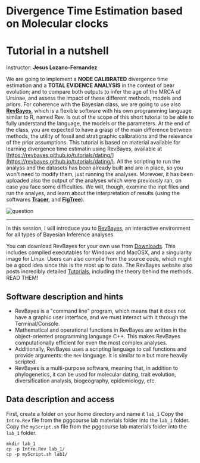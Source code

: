 # Divergence Time Estimation based on Molecular clocks
# Tutorial in a nutshell


Instructor: **Jesus Lozano-Fernandez**

We are going to implement a **NODE CALIBRATED** divergence time estimation and a **TOTAL EVIDENCE ANALYSIS** in the context of bear evolution; and to compare both outputs to infer the age of the MRCA of Ursinae, and assess the impact of these different methods, models and priors. For coherence with the Bayesian class, we are going to use also [**RevBayes**](https://revbayes.github.io), which is a flexible software with his own programming language similar to R, named Rev. Is out of the scope of this short tutorial to be able to fully understand the language, the models or the parameters. At the end of the class, you are expected to have a grasp of the main difference between methods, the utility of fossil and stratigraphic calibrations and the relevance of the prior assumptions. This tutorial is based on material available for learning divergence time estimatin using RevBayes, available at [https://revbayes.github.io/tutorials/dating/](https://revbayes.github.io/tutorials/dating/). All the scripting to run the analyss and the datasets has been already built and are in place, so you won't need to modify them, just running the analyses. Morevoer, it has been uploaded also the output of the analyses which were previously ran, on case you face some difficulties. We will, though, examine the inpt files and run the analyes, and learn about the interpretation of results (using the softwares [**Tracer**](http://tree.bio.ed.ac.uk/software/tracer/), and [**FigTree**](http://tree.bio.ed.ac.uk/software/figtree/)).

 ![question](img/question.png)

***

In this session, I will introduce you to [RevBayes](https://revbayes.github.io), an interactive environment for all types of Bayesian Inference analyses.

You can download RevBayes for your own use from [Downloads](https://revbayes.github.io/download). This includes compiled executables for Windows and MacOSX, and a singularity image for Linux. Users can also compile from the source code, which might be a good idea since this is the most up to date.
The RevBayes website also posts incredibly detailed [Tutorials](https://revbayes.github.io/tutorials/), including the theory behind the methods. READ THEM!

## Software description and hints

* RevBayes is a "command line" program, which means that it does not have a graphic user interface, and we must interact with it through the Terminal/Console.
* Mathematical and operational functions in RevBayes are written in the object-oriented programming language C++. This makes RevBayes computationally efficient for even the most complex analyses.
* Additionally, RevBayes uses a scripting language to call functions and provide arguments: the `Rev` language. It is similar to `R` but more heavily scripted.
* RevBayes is a multi-purpose software, meaning that, in addition to phylogenetics, it can be used for molecular dating, trait evolution, diversification analysis, biogeography, epidemiology, etc.


## Data description and access

First, create a folder on your home directory and name it `lab_1`
Copy the `Intro.Rev` file from the pggcourse lab materials folder into the `lab_1` folder. 
Copy the `myScript.sh` file from the pggcourse lab materials folder into the `lab_1` folder.
 
```
mkdir lab_1
cp -p Intro.Rev lab_1/
cp -p myScript.sh lab1/
```
